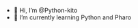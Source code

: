 - 👋 Hi, I’m @Python-kito
- 🌱 I’m currently learning Python and Pharo

<!---
Python-kito/Python-kito is a ✨ special ✨ repository because its `README.md` (this file) appears on your GitHub profile.
You can click the Preview link to take a look at your changes.
--->
